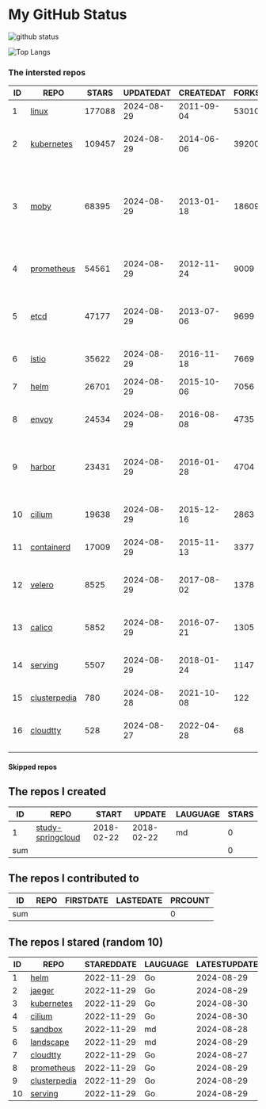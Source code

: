 # My GitHub Status

<img src="https://github-readme-stats-1.yihong0618.vercel.app/api?username=daoqingniu&show_icons=true&&&hide_title=true&count_private=true" alt="github status" />

![Top Langs](https://github-readme-stats-1.yihong0618.vercel.app/api/top-langs/?username=daoqingniu&layout=compact)

<!--START_SECTION:github_repos-->
### The intersted repos
| ID |                              REPO                               | STARS  | UPDATEDAT  | CREATEDAT  | FORKSCOUNT |                                                DESCRIPTIONS                                                |
|----|-----------------------------------------------------------------|--------|------------|------------|------------|------------------------------------------------------------------------------------------------------------|
|  1 | [linux](https://github.com/torvalds/linux)                      | 177088 | 2024-08-29 | 2011-09-04 |      53010 | Linux kernel source tree                                                                                   |
|  2 | [kubernetes](https://github.com/kubernetes/kubernetes)          | 109457 | 2024-08-29 | 2014-06-06 |      39200 | Production-Grade Container Scheduling and Management                                                       |
|  3 | [moby](https://github.com/moby/moby)                            |  68395 | 2024-08-29 | 2013-01-18 |      18609 | The Moby Project - a collaborative project for the container ecosystem to assemble container-based systems |
|  4 | [prometheus](https://github.com/prometheus/prometheus)          |  54561 | 2024-08-29 | 2012-11-24 |       9009 | The Prometheus monitoring system and time series database.                                                 |
|  5 | [etcd](https://github.com/etcd-io/etcd)                         |  47177 | 2024-08-29 | 2013-07-06 |       9699 | Distributed reliable key-value store for the most critical data of a distributed system                    |
|  6 | [istio](https://github.com/istio/istio)                         |  35622 | 2024-08-29 | 2016-11-18 |       7669 | Connect, secure, control, and observe services.                                                            |
|  7 | [helm](https://github.com/helm/helm)                            |  26701 | 2024-08-29 | 2015-10-06 |       7056 | The Kubernetes Package Manager                                                                             |
|  8 | [envoy](https://github.com/envoyproxy/envoy)                    |  24534 | 2024-08-29 | 2016-08-08 |       4735 | Cloud-native high-performance edge/middle/service proxy                                                    |
|  9 | [harbor](https://github.com/goharbor/harbor)                    |  23431 | 2024-08-29 | 2016-01-28 |       4704 | An open source trusted cloud native registry project that stores, signs, and scans content.                |
| 10 | [cilium](https://github.com/cilium/cilium)                      |  19638 | 2024-08-29 | 2015-12-16 |       2863 | eBPF-based Networking, Security, and Observability                                                         |
| 11 | [containerd](https://github.com/containerd/containerd)          |  17009 | 2024-08-29 | 2015-11-13 |       3377 | An open and reliable container runtime                                                                     |
| 12 | [velero](https://github.com/vmware-tanzu/velero)                |   8525 | 2024-08-29 | 2017-08-02 |       1378 | Backup and migrate Kubernetes applications and their persistent volumes                                    |
| 13 | [calico](https://github.com/projectcalico/calico)               |   5852 | 2024-08-29 | 2016-07-21 |       1305 | Cloud native networking and network security                                                               |
| 14 | [serving](https://github.com/knative/serving)                   |   5507 | 2024-08-29 | 2018-01-24 |       1147 | Kubernetes-based, scale-to-zero, request-driven compute                                                    |
| 15 | [clusterpedia](https://github.com/clusterpedia-io/clusterpedia) |    780 | 2024-08-28 | 2021-10-08 |        122 | The Encyclopedia of Kubernetes clusters                                                                    |
| 16 | [cloudtty](https://github.com/cloudtty/cloudtty)                |    528 | 2024-08-27 | 2022-04-28 |         68 | A Friendly Kubernetes CloudShell (Web Terminal) !                                                          |



#### Skipped repos
<!--END_SECTION:github_repos-->

<!--START_SECTION:my_github-->
## The repos I created
| ID  |                                 REPO                                 |   START    |   UPDATE   | LAUGUAGE | STARS |
|-----|----------------------------------------------------------------------|------------|------------|----------|-------|
|   1 | [study-springcloud](https://github.com/daoqingniu/study-springcloud) | 2018-02-22 | 2018-02-22 | md       |     0 |
| sum |                                                                      |            |            |          |     0 |

## The repos I contributed to
| ID  | REPO | FIRSTDATE | LASTEDATE | PRCOUNT |
|-----|------|-----------|-----------|---------|
| sum |      |           |           |       0 |

## The repos I stared (random 10)
| ID |                              REPO                               | STAREDDATE | LAUGUAGE | LATESTUPDATE |
|----|-----------------------------------------------------------------|------------|----------|--------------|
|  1 | [helm](https://github.com/helm/helm)                            | 2022-11-29 | Go       | 2024-08-29   |
|  2 | [jaeger](https://github.com/jaegertracing/jaeger)               | 2022-11-29 | Go       | 2024-08-29   |
|  3 | [kubernetes](https://github.com/kubernetes/kubernetes)          | 2022-11-29 | Go       | 2024-08-30   |
|  4 | [cilium](https://github.com/cilium/cilium)                      | 2022-11-29 | Go       | 2024-08-30   |
|  5 | [sandbox](https://github.com/cncf/sandbox)                      | 2022-11-29 | md       | 2024-08-28   |
|  6 | [landscape](https://github.com/cncf/landscape)                  | 2022-11-29 | md       | 2024-08-29   |
|  7 | [cloudtty](https://github.com/cloudtty/cloudtty)                | 2022-11-29 | Go       | 2024-08-27   |
|  8 | [prometheus](https://github.com/prometheus/prometheus)          | 2022-11-29 | Go       | 2024-08-29   |
|  9 | [clusterpedia](https://github.com/clusterpedia-io/clusterpedia) | 2022-11-29 | Go       | 2024-08-29   |
| 10 | [serving](https://github.com/knative/serving)                   | 2022-11-29 | Go       | 2024-08-29   |

<!--END_SECTION:my_github-->
